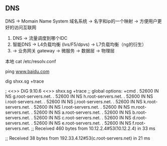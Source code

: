 

## DNS

DNS -> Momain Name System 域名系统 -> 名字和ip的一个映射 -> 方便用户更好的访问互联网
1. DNS -> 流量调度到哪个IDC
2. 智能DNS -> L4负载均衡 (lvs/F5/dpvs) -> L7负载均衡（ng的衍生）
3. -> 业务网关 gateway -> 微服务 -> 数据层 -> 物理层

本地 cat /etc/resolv.conf

ping www.baidu.com


dig shxx.sg +trace

; <<>> DiG 9.10.6 <<>> shxx.sg +trace
;; global options: +cmd
.			52600	IN	NS	g.root-servers.net.
.			52600	IN	NS	h.root-servers.net.
.			52600	IN	NS	i.root-servers.net.
.			52600	IN	NS	j.root-servers.net.
.			52600	IN	NS	k.root-servers.net.
.			52600	IN	NS	l.root-servers.net.
.			52600	IN	NS	m.root-servers.net.
.			52600	IN	NS	a.root-servers.net.
.			52600	IN	NS	b.root-servers.net.
.			52600	IN	NS	c.root-servers.net.
.			52600	IN	NS	d.root-servers.net.
.			52600	IN	NS	e.root-servers.net.
.			52600	IN	NS	f.root-servers.net.
;; Received 460 bytes from 10.12.2.4#53(10.12.2.4) in 33 ms

;; Received 38 bytes from 192.33.4.12#53(c.root-servers.net) in 21 ms